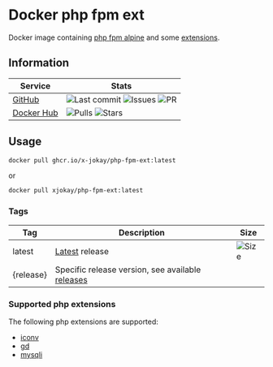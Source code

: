 # Docker php fpm ext

Docker image containing [php fpm alpine](https://hub.docker.com/_/php) and some [extensions](https://github.com/x-jokay/docker-php-fpm-ext#supported-php-extensions).

## Information

| Service                                                   | Stats |
|-----------------------------------------------------------|-------|
| [GitHub](https://github.com/x-jokay/docker-php-fpm-ext)   | ![Last commit](https://img.shields.io/github/last-commit/x-jokay/docker-php-fpm-ext.svg?style=flat-square) ![Issues](https://img.shields.io/github/issues-raw/x-jokay/docker-php-fpm-ext.svg?style=flat-square) ![PR](https://img.shields.io/github/issues-pr-raw/x-jokay/docker-php-fpm-ext.svg?style=flat-square) |
| [Docker Hub](https://hub.docker.com/r/xjokay/php-fpm-ext) | ![Pulls](https://img.shields.io/docker/pulls/xjokay/php-fpm-ext.svg?style=flat-square) ![Stars](https://img.shields.io/docker/stars/xjokay/php-fpm-ext.svg?style=flat-square) |

## Usage

```sh
docker pull ghcr.io/x-jokay/php-fpm-ext:latest
```

or

```sh
docker pull xjokay/php-fpm-ext:latest
```

### Tags

| Tag       | Description | Size |
|-----------|-------------|------|
| latest    | [Latest](https://github.com/x-jokay/docker-php-fpm-ext/releases/latest) release | ![Size](https://shields.beevelop.com/docker/image/image-size/xjokay/php-fpm-ext/latest.svg?style=flat-square) |
| {release} | Specific release version, see available [releases](https://github.com/x-jokay/docker-php-fpm-ext/releases) | |

### Supported php extensions

The following php extensions are supported:

- [iconv](https://www.php.net/manual/en/intro.iconv.php)
- [gd](https://www.php.net/manual/en/intro.image.php)
- [mysqli](https://www.php.net/manual/en/intro.mysqli.php)
